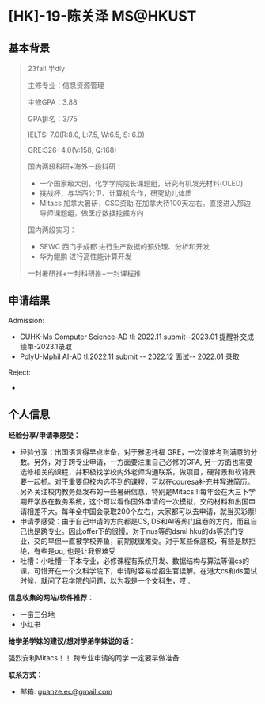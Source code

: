 # \[HK\]-19-陈关泽 MS@HKUST

## 基本背景

>23fall 半diy
>
>主修专业：信息资源管理
>
>主修GPA：3.88
>
>GPA排名：3/75
>
>IELTS: 7.0(R:8.0, L:7.5, W:6.5, S: 6.0)
>
>GRE:326+4.0(V:158, Q:168)
>
>国内两段科研+海外一段科研：
>
>+ 一个国家级大创，化学学院院长课题组，研究有机发光材料(OLED) 
>+ 挑战杯，与华西公卫、计算机合作，研究幼儿体质 
>+ Mitacs 加拿大暑研，CSC资助 在加拿大待100天左右。直接进入那边导师课题组，做医疗数据挖掘方向
>
>国内两段实习：
>
>+ SEWC 西门子成都 进行生产数据的预处理、分析和开发 
>+ 华为鲲鹏 进行高性能计算开发
>
>一封暑研推+一封科研推+一封课程推

## 申请结果

Admission:

+ CUHK-Ms Computer Science-AD tl: 2022.11 submit--2023.01 提醒补交成绩单-2023.1录取 
+ PolyU-Mphil AI-AD tl:2022.11 submit -- 2022.12 面试-- 2022.01 录取

Reject:

+ 



## 个人信息

**经验分享/申请季感受：**

+ 经验分享：出国语言得早点准备，对于雅思托福 GRE，一次很难考到满意的分数。另外，对于跨专业申请，一方面要注重自己必修的GPA, 另一方面也需要选修相关的课程，并积极找学校内外老师沟通联系，做项目，硬背景和软背景要一起抓。对于重要但校内选不到的课程，可以在couresa补充并写进简历。另外关注校内教务处发布的一些暑研信息，特别是Mitacs!!!每年会在大三下学期开学放在教务系统，这个可以看作国外申请的一次模拟，交的材料和出国申请相差不大。每年全中国会录取200个左右，大家都可以去申请，就当买彩票! 
+ 申请季感受：由于自己申请的方向都是CS, DS和AI等热门且卷的方向，而且自己也是跨专业。因此offer下的很慢。对于nus等的dsml hku的ds等热门专业，交的早但一直被学校养鱼，前期就很难受。对于某些保底校，有些是默拒绝，有些是oq, 也是让我很难受 
+ 吐槽：小吐槽一下本专业，必修课程有系统开发、数据结构与算法等偏cs的课，可惜开在一个文科学院下，申请时容易给招生官误解。在港大cs和ds面试时候，就问了我学院的问题，以为我是一个文科生，哎..

**信息收集的网站/软件推荐**：

+ 一亩三分地
+ 小红书

**给学弟学妹的建议/想对学弟学妹说的话**：

强烈安利Mitacs！！ 跨专业申请的同学 一定要早做准备

**联系方式：**

+ 邮箱: guanze.ec@gmail.com